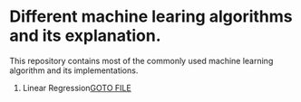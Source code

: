 # Different machine learing algorithms and its explanation.
This repository contains most of the commonly used machine learning algorithm and its implementations. <br>
1. Linear Regression<a href="MachineLearningAlgorithms-Implementations/Linear Regression" target="_blank">GOTO FILE</a>